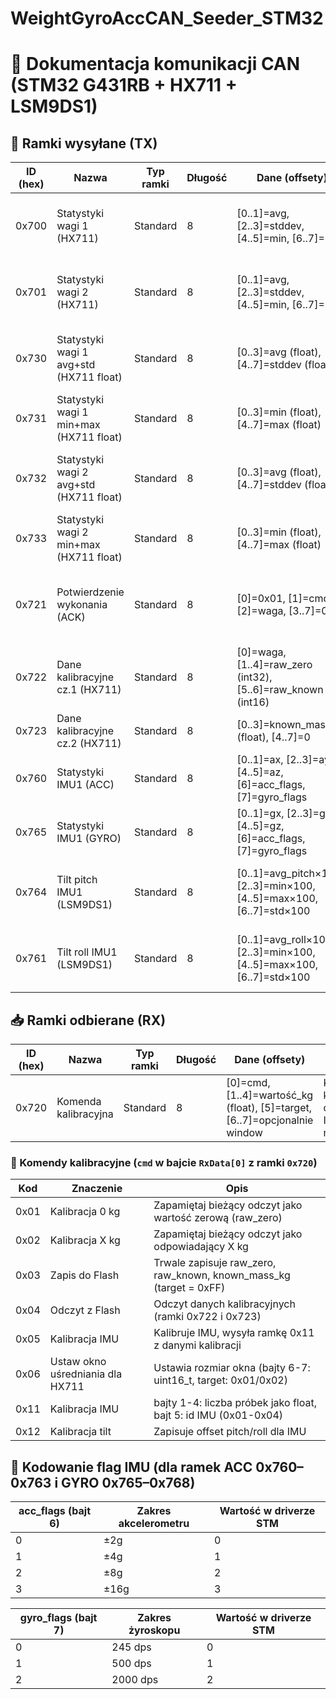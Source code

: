 # WeightGyroAccCAN\_Seeder\_STM32

# 📘 Dokumentacja komunikacji CAN (STM32 G431RB + HX711 + LSM9DS1)

## 📱 Ramki wysyłane (TX)

| ID (hex) | Nazwa                                   | Typ ramki | Długość | Dane (offsety)                                                            | Opis                                                    |
| -------- | --------------------------------------- | --------- | ------- | ------------------------------------------------------------------------- | ------------------------------------------------------- |
| 0x700    | Statystyki wagi 1 (HX711)               | Standard  | 8       | \[0..1]=avg, \[2..3]=stddev, \[4..5]=min, \[6..7]=max                     | Każda wartość jako int16\_t, little-endian z HX711 nr 1 |
| 0x701    | Statystyki wagi 2 (HX711)               | Standard  | 8       | \[0..1]=avg, \[2..3]=stddev, \[4..5]=min, \[6..7]=max                     | Każda wartość jako int16\_t, little-endian z HX711 nr 2 |
| 0x730    | Statystyki wagi 1 avg+std (HX711 float) | Standard  | 8       | \[0..3]=avg (float), \[4..7]=stddev (float)                               | Średnia i odchylenie standardowe float HX711 nr 1       |
| 0x731    | Statystyki wagi 1 min+max (HX711 float) | Standard  | 8       | \[0..3]=min (float), \[4..7]=max (float)                                  | Min i max float HX711 nr 1                              |
| 0x732    | Statystyki wagi 2 avg+std (HX711 float) | Standard  | 8       | \[0..3]=avg (float), \[4..7]=stddev (float)                               | Średnia i odchylenie standardowe float HX711 nr 2       |
| 0x733    | Statystyki wagi 2 min+max (HX711 float) | Standard  | 8       | \[0..3]=min (float), \[4..7]=max (float)                                  | Min i max float HX711 nr 2                              |
| 0x721    | Potwierdzenie wykonania (ACK)           | Standard  | 8       | \[0]=0x01, \[1]=cmd, \[2]=waga, \[3..7]=0                                 | Potwierdzenie wykonania danej komendy przez urządzenie  |
| 0x722    | Dane kalibracyjne cz.1 (HX711)          | Standard  | 8       | \[0]=waga, \[1..4]=raw\_zero (int32), \[5..6]=raw\_known (int16)          | Kalibracja tensometru – część 1                         |
| 0x723    | Dane kalibracyjne cz.2 (HX711)          | Standard  | 8       | \[0..3]=known\_mass\_kg (float), \[4..7]=0                                | Kalibracja tensometru – część 2                         |
| 0x760    | Statystyki IMU1 (ACC)                   | Standard  | 8       | \[0..1]=ax, \[2..3]=ay, \[4..5]=az, \[6]=acc\_flags, \[7]=gyro\_flags     | Średnia rolling avg z akcelerometru IMU1                |
| 0x765    | Statystyki IMU1 (GYRO)                  | Standard  | 8       | \[0..1]=gx, \[2..3]=gy, \[4..5]=gz, \[6]=acc\_flags, \[7]=gyro\_flags     | Średnia rolling avg z żyroskopu IMU1                    |
| 0x764    | Tilt pitch IMU1 (LSM9DS1)               | Standard  | 8       | \[0..1]=avg\_pitch×100, \[2..3]=min×100, \[4..5]=max×100, \[6..7]=std×100 | Statystyki przechylenia pitch IMU1 (offset korygowany)  |
| 0x761    | Tilt roll IMU1 (LSM9DS1)                | Standard  | 8       | \[0..1]=avg\_roll×100, \[2..3]=min×100, \[4..5]=max×100, \[6..7]=std×100  | Statystyki przechylenia roll IMU1 (offset korygowany)   |

## 📥 Ramki odbierane (RX)

| ID (hex) | Nazwa                | Typ ramki | Długość | Dane (offsety)                                                                 | Opis                                              |
| -------- | -------------------- | --------- | ------- | ------------------------------------------------------------------------------ | ------------------------------------------------- |
| 0x720    | Komenda kalibracyjna | Standard  | 8       | \[0]=cmd, \[1..4]=wartość\_kg (float), \[5]=target, \[6..7]=opcjonalnie window | Komendy kalibracyjne dla HX711 i IMU, patrz niżej |

### 🔢 Komendy kalibracyjne (`cmd` w bajcie `RxData[0]` z ramki `0x720`)

| Kod  | Znaczenie                        | Opis                                                                   |
| ---- | -------------------------------- | ---------------------------------------------------------------------- |
| 0x01 | Kalibracja 0 kg                  | Zapamiętaj bieżący odczyt jako wartość zerową (raw\_zero)              |
| 0x02 | Kalibracja X kg                  | Zapamiętaj bieżący odczyt jako odpowiadający X kg                      |
| 0x03 | Zapis do Flash                   | Trwale zapisuje raw\_zero, raw\_known, known\_mass\_kg (target = 0xFF) |
| 0x04 | Odczyt z Flash                   | Odczyt danych kalibracyjnych (ramki 0x722 i 0x723)                     |
| 0x05 | Kalibracja IMU                   | Kalibruje IMU, wysyła ramkę 0x11 z danymi kalibracji                   |
| 0x06 | Ustaw okno uśredniania dla HX711 | Ustawia rozmiar okna (bajty 6-7: uint16\_t, target: 0x01/0x02)         |
| 0x11 | Kalibracja IMU                   | bajty 1-4: liczba próbek jako float, bajt 5: id IMU (0x01-0x04)        |
| 0x12 | Kalibracja tilt                  | Zapisuje offset pitch/roll dla IMU                                     |

## 🧭 Kodowanie flag IMU (dla ramek ACC 0x760–0x763 i GYRO 0x765–0x768)

| acc\_flags (bajt 6) | Zakres akcelerometru | Wartość w driverze STM |
| ------------------- | -------------------- | ---------------------- |
| 0                   | ±2g                  | 0                      |
| 1                   | ±4g                  | 1                      |
| 2                   | ±8g                  | 2                      |
| 3                   | ±16g                 | 3                      |

| gyro\_flags (bajt 7) | Zakres żyroskopu | Wartość w driverze STM |
| -------------------- | ---------------- | ---------------------- |
| 0                    | 245 dps          | 0                      |
| 1                    | 500 dps          | 1                      |
| 2                    | 2000 dps         | 2                      |






